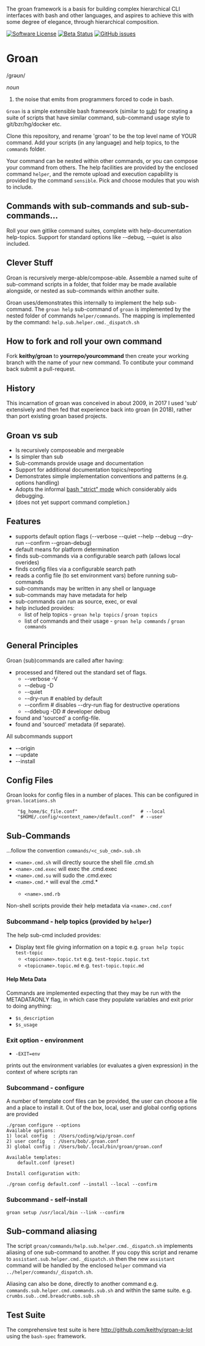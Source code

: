 The groan framework is a basis for building complex hierarchical CLI interfaces with bash and other languages,
and aspires to achieve this with some degree of elegance, through hierarchical composition.

[![Software License](https://img.shields.io/badge/license-MIT-brightgreen.svg)](LICENSE.md)
[![Beta Status](https://gitlab.com/keithy/groan-a-lot/badges/beta/pipeline.svg)](https://gitlab.com/keithy/groan-a-lot/-/commits/beta)
[![GitHub issues](https://img.shields.io/github/issues/keithy/groan.svg)](https://github.com/keithy/groan/issues)

# Groan

/ɡrəʊn/

_noun_
	
1. the noise that emits from programmers forced to code in bash. 

`Groan` is a simple extensible bash framework (similar to [sub](https://github.com/basecamp/sub))
for creating a suite of scripts that have similar command, sub-command usage style to git/bzr/hg/docker etc.

Clone this repository, and rename 'groan' to be the top level name of YOUR command.
Add your scripts (in any language) and help topics, to the `commands` folder. 

Your command can be nested within other commands, or you can compose your command from others. 
The help facilities are provided by the enclosed command `helper`, and the remote upload and execution capability
is provided by the command `sensible`. Pick and choose modules that you wish to include.

## Commands with sub-commands and sub-sub-commands...

Roll your own gitlike command suites, complete with help-documentation help-topics.
Support for standard options like --debug, --quiet is also included.

## Clever Stuff

Groan is recursively merge-able/compose-able. Assemble a named suite of sub-command scripts in a folder, 
that folder may be made available alongside, or nested as sub-commands within another suite.

Groan uses/demonstrates this internally to implement the help sub-command. 
The `groan help` sub-command of `groan` is implemented by the nested folder of commands `helper/commands`.
The mapping is implemented by the command: `help.sub.helper.cmd._dispatch.sh`

## How to fork and roll your own command

Fork **keithy/groan** to **yourrepo/yourcommand** then create your working branch with the name of your
new command. To contibute your command back submit a pull-request.

## History

This incarnation of groan was conceived in about 2009, in 2017 I used 'sub' extensively 
and then fed that experience back into groan (in 2018), rather than port existing groan
based projects. 

## Groan vs sub

* Is recursively composeable and mergeable
* Is simpler than sub
* Sub-commands provide usage and documentation
* Support for additional documentation topics/reporting
* Demonstrates simple implementation conventions and patterns (e.g. options handling)
* Adopts the informal [bash "strict" mode](http://redsymbol.net/articles/unofficial-bash-strict-mode/) which considerably aids debugging.
* (does not yet support command completion.)

## Features

* supports default option flags (--verbose --quiet --help --debug --dry-run --confirm --groan-debug)
* default means for platform determination
* finds sub-commands via a configurable search path (allows local overides)
* finds config files via a configurable search path
* reads a config file (to set environment vars) before running sub-commands
* sub-commands may be written in any shell or language
* sub-commands may have metadata for help
* sub-commands can run as source, exec, or eval
* help included provides:
	* list of help topics - `groan help topics` / `groan topics`
	* list of commands and their usage - `groan help commands` / `groan commands`
	
## General Principles

Groan (sub)commands are called after having:

* processed and filtered out the standard set of flags.
    * --verbose -V
    * --debug -D
    * --quiet 
    * --dry-run    # enabled by default
    * --confirm    # disables --dry-run flag for destructive operations
    * --ddebug -DD # developer debug
* found and 'sourced' a config-file.
* found and 'sourced' metadata (if separate).

All subcommands support
* --origin
* --update
* --install

## Config Files

Groan looks for config files in a number of places. This can be configured in `groan.locations.sh`

```
	"$g_home/$c_file.conf"                       # --local
	"$HOME/.config/<context_name>/default.conf"  # --user
```

## Sub-Commands

...follow the convention `commands/<c_sub_cmd>.sub.sh`

* `<name>.cmd.sh` will directly source the shell file <name>.cmd.sh
* `<name>.cmd.exec` will exec the <name>.cmd.exec
* `<name>.cmd.su` will sudo the <name>.cmd.exec
* `<name>.cmd.*` will eval the <name>.cmd.*
	* `<name>.smd.rb`

Non-shell scripts provide their help metadata via `<name>.cmd.conf`

### Subcommand - help topics (provided by `helper`)

The help sub-cmd included provides:

* Display text file giving information on a topic e.g. `groan help topic test-topic`
	* `<topicname>.topic.txt` e.g. `test-topic.topic.txt`    
	* `<topicname>.topic.md`  e.g. `test-topic.topic.md`

#### Help Meta Data

Commands are implemented expecting that they may be run with the METADATAONLY flag, in which case they populate variables and exit prior to doing anything:

* `$s_description`
* `$s_usage`

### Exit option - environment

* `-EXIT=env`

prints out the environment variables (or evaluates a given expression) in the context of where scripts ran

### Subcommand - configure

A number of template conf files can be provided, the user can choose a file and a place to install it. Out of the box, local, user and global config options are provided

    ./groan configure --options
    Available options:
    1) local config  : /Users/coding/wip/groan.conf
    2) user config   : /Users/bob/.groan.conf
    3) global config : /Users/bob/.local/bin/groan/groan.conf
       
    Available templates:
        default.conf (preset)
        
    Install configuration with:
    
    ./groan config default.conf --install --local --confirm 
        
### Subcommand - self-install

    groan setup /usr/local/bin --link --confirm

## Sub-command aliasing

The script `groan/commands/help.sub.helper.cmd._dispatch.sh` implements aliasing of one sub-command to another.
If you copy this script and rename to `assistant.sub.helper.cmd._dispatch.sh` then the new `assistant` command
will be handled by the enclosed `helper` command via `../helper/commands/_dispatch.sh`.

Aliasing can also be done, directly to another command e.g. `commands.sub.helper.cmd.commands.sub.sh`
and within the same suite. e.g. `crumbs.sub..cmd.breadcrumbs.sub.sh`

## Test Suite

The comprehensive test suite is here http://github.com/keithy/groan-a-lot using the `bash-spec` framework.
